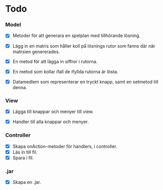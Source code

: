 # Todo

### Model
- [X] Metoder för att generara en spelplan med tillhörande lösning.
- [X] Lägg in en matris som håller koll på lösnings rutor som fanns där när matrsien genererades.
- [X] En metod för att lägga in siffror i rutorna.
- [X] En metod som kollar ifall de ifyllda rutorna är lösta.
- [X] Datamedlem som representerar en tryckt knapp, samt en setmetod till denna.


### View
- [X] Lägga till knappar och menyer till view.
- [X] Handler till alla knappar och menyer.


### Controller
- [X] Skapa onAction-metoder för handlers, i controller.
- [X] Läs in till fil.
- [X] Spara i fil.

### .jar
- [X] Skapa en .jar.
